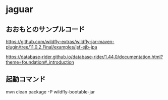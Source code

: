 # jaguar

## おおもとのサンプルコード

https://github.com/wildfly-extras/wildfly-jar-maven-plugin/tree/11.0.2.Final/examples/jsf-ejb-jpa

https://database-rider.github.io/database-rider/1.44.0/documentation.html?theme=foundation#_introduction

## 起動コマンド

mvn clean package -P wildfly-bootable-jar
